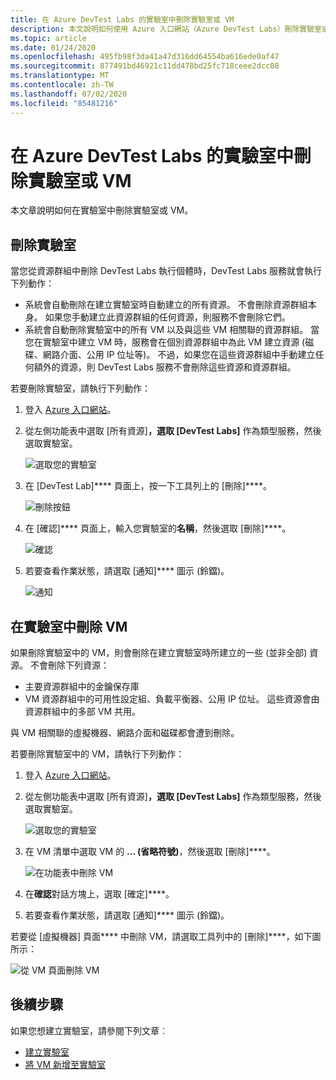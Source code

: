 ```yaml
---
title: 在 Azure DevTest Labs 的實驗室中刪除實驗室或 VM
description: 本文說明如何使用 Azure 入口網站（Azure DevTest Labs）刪除實驗室或刪除實驗室中的 VM。
ms.topic: article
ms.date: 01/24/2020
ms.openlocfilehash: 495fb98f3da41a47d316dd64554ba616ede0af47
ms.sourcegitcommit: 877491bd46921c11dd478bd25fc718ceee2dcc08
ms.translationtype: MT
ms.contentlocale: zh-TW
ms.lasthandoff: 07/02/2020
ms.locfileid: "85481216"
---
```

# <a name="delete-a-lab-or-vm-in-a-lab-in-azure-devtest-labs"></a>在 Azure DevTest Labs 的實驗室中刪除實驗室或 VM
本文章說明如何在實驗室中刪除實驗室或 VM。

## <a name="delete-a-lab"></a>刪除實驗室
當您從資源群組中刪除 DevTest Labs 執行個體時，DevTest Labs 服務就會執行下列動作： 

- 系統會自動刪除在建立實驗室時自動建立的所有資源。 不會刪除資源群組本身。 如果您手動建立此資源群組的任何資源，則服務不會刪除它們。 
- 系統會自動刪除實驗室中的所有 VM 以及與這些 VM 相關聯的資源群組。 當您在實驗室中建立 VM 時，服務會在個別資源群組中為此 VM 建立資源 (磁碟、網路介面、公用 IP 位址等)。 不過，如果您在這些資源群組中手動建立任何額外的資源，則 DevTest Labs 服務不會刪除這些資源和資源群組。 

若要刪除實驗室，請執行下列動作： 

1. 登入 [Azure 入口網站](https://portal.azure.com)。
2. 從左側功能表中選取 [所有資源]****，選取 [DevTest Labs]**** 作為類型服務，然後選取實驗室。

    ![選取您的實驗室](media/devtest-lab-delete-lab-vm/select-lab.png)
3. 在 [DevTest Lab]**** 頁面上，按一下工具列上的 [刪除]****。 

    ![刪除按鈕](media/devtest-lab-delete-lab-vm/delete-button.png)
4. 在 [確認]**** 頁面上，輸入您實驗室的**名稱**，然後選取 [刪除]****。 

    ![確認](media/devtest-lab-delete-lab-vm/confirm-delete.png)
5. 若要查看作業狀態，請選取 [通知]**** 圖示 (鈴鐺)。 

    ![通知](media/devtest-lab-delete-lab-vm/delete-status.png)

 
## <a name="delete-a-vm-in-a-lab"></a>在實驗室中刪除 VM
如果刪除實驗室中的 VM，則會刪除在建立實驗室時所建立的一些 (並非全部) 資源。 不會刪除下列資源： 

-   主要資源群組中的金鑰保存庫
-   VM 資源群組中的可用性設定組、負載平衡器、公用 IP 位址。 這些資源會由資源群組中的多部 VM 共用。 

與 VM 相關聯的虛擬機器、網路介面和磁碟都會遭到刪除。 

若要刪除實驗室中的 VM，請執行下列動作： 

1. 登入 [Azure 入口網站](https://portal.azure.com)。
2. 從左側功能表中選取 [所有資源]****，選取 [DevTest Labs]**** 作為類型服務，然後選取實驗室。

    ![選取您的實驗室](media/devtest-lab-delete-lab-vm/select-lab.png)
3. 在 VM 清單中選取 VM 的 **... (省略符號)**，然後選取 [刪除]****。 

    ![在功能表中刪除 VM](media/devtest-lab-delete-lab-vm/delete-vm-menu-in-list.png)
4. 在**確認**對話方塊上，選取 [確定]****。 
5. 若要查看作業狀態，請選取 [通知]**** 圖示 (鈴鐺)。 

若要從 [虛擬機器] 頁面**** 中刪除 VM，請選取工具列中的 [刪除]****，如下圖所示：

![從 VM 頁面刪除 VM](media/devtest-lab-delete-lab-vm/delete-from-vm-page.png) 


## <a name="next-steps"></a>後續步驟
如果您想建立實驗室，請參閱下列文章︰ 

- [建立實驗室](devtest-lab-create-lab.md)
- [將 VM 新增至實驗室](devtest-lab-add-vm.md)